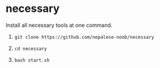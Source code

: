 # necessary
Install all necessary tools at one command.

1. ```git clone https://github.com/nepalese-noob/necessary```

2. ```cd necessary```

3. ```bash start.sh```
